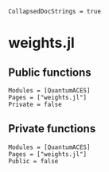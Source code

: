 ```@meta
CollapsedDocStrings = true
```

# weights.jl

## Public functions

```@autodocs; canonical = false
Modules = [QuantumACES]
Pages = ["weights.jl"]
Private = false
```

## Private functions

```@autodocs
Modules = [QuantumACES]
Pages = ["weights.jl"]
Public = false
```